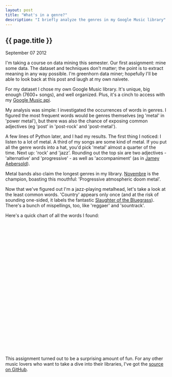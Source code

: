 ```yaml
---
layout: post
title: "What's in a genre?"
description: "I briefly analyze the genres in my Google Music library"
---
```


<script src="//ajax.googleapis.com/ajax/libs/jquery/1.8.1/jquery.min.js">
</script>

<script type="text/javascript" src="https://www.google.com/jsapi">
</script>

<script type="text/javascript">
$(document).ready(function(){
  google.load('visualization', '1.0', {
    'packages':['corechart'],
    'callback': drawOccurrenceChart
  });

  function drawOccurrenceChart(){
    $.getJSON('/data/occurrences.json', function(data) {
      data.unshift(['Word', 'Occurrences']);
      var table = google.visualization.arrayToDataTable(data);
      var options = { 
        title: 'Frequency of words in genres',
        backgroundColor: {fill:'transparent'}
      };

      var chart = new google.visualization.PieChart(document.getElementById('words_chart'));
      chart.draw(table, options);
    });
  }
});
</script>


{{ page.title }}
----------------

<p class="meta">September 07 2012</p>

I'm taking a course on data mining this semester. Our first assignment: mine some data. The dataset and techniques don't matter; the point is to extract meaning in any way possible. I'm greenhorn data miner; hopefully I'll be able to look back at this post and laugh at my own naivete.

For my dataset I chose my own Google Music library. It's unique, big enough (7600+ songs), and well organized. Plus, it's a cinch to access with my [Google Music api](https://github.com/simon-weber/Unofficial-Google-Music-API).

My analysis was simple: I investigated the occurrences of words in genres. I figured the most frequent words would be genres themselves (eg 'metal' in 'power metal'), but there was also the chance of exposing common adjectives (eg 'post' in 'post-rock' and 'post-metal').

A few lines of Python later, and I had my results. The first thing I noticed: I listen to a lot of metal. A third of my songs are some kind of metal. If you put all the genre words into a hat, you'd pick 'metal' almost a quarter of the time. Next up: 'rock' and 'jazz'. Rounding out the top six are two adjectives - 'alternative' and 'progressive' - as well as 'accompaniment' (as in [Jamey Aebersold](http://en.wikipedia.org/wiki/Jamey_Aebersold)).

Metal bands also claim the longest genres in my library. <a href="http://en.wikipedia.org/wiki/Novembre_(band)">Novembre</a> is the champion, boasting this mouthful: 'Progressive atmospheric doom metal'.

Now that we've figured out I'm a jazz-playing metalhead, let's take a look at the least common words. 'Country' appears only once (and at the risk of sounding one-sided, it labels the fantastic [Slaughter of the Bluegrass](http://en.wikipedia.org/wiki/Slaughter_of_the_bluegrass)). There's a bunch of mispellings, too, like 'reggaer' and 'sountrack'.

Here's a quick chart of all the words I found:

<div id="words_chart" class="eleven columns" style="height: 400px;"> </div>

This assignment turned out to be a surprising amount of fun. For any other music lovers who want to take a dive into their libraries, I've got the [source on GitHub](https://github.com/simon-weber/Google-Music-genre-analysis).
